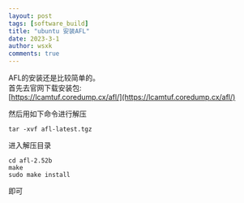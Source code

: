 ```yaml
---
layout: post
tags: [software_build]
title: "ubuntu 安装AFL"
date: 2023-3-1
author: wsxk
comments: true
---
```



AFL的安装还是比较简单的。<br>
首先去官网下载安装包:<br>
[https://lcamtuf.coredump.cx/afl/](https://lcamtuf.coredump.cx/afl/)<br>

然后用如下命令进行解压<br>
```shell
tar -xvf afl-latest.tgz
```
进入解压目录<br>
```shell
cd afl-2.52b
make
sudo make install
```

即可


<!-- Google tag (gtag.js) -->
<script async src="https://www.googletagmanager.com/gtag/js?id=G-C22S5YSYL7"></script>
<script>
  window.dataLayer = window.dataLayer || [];
  function gtag(){dataLayer.push(arguments);}
  gtag('js', new Date());

  gtag('config', 'G-C22S5YSYL7');
</script>